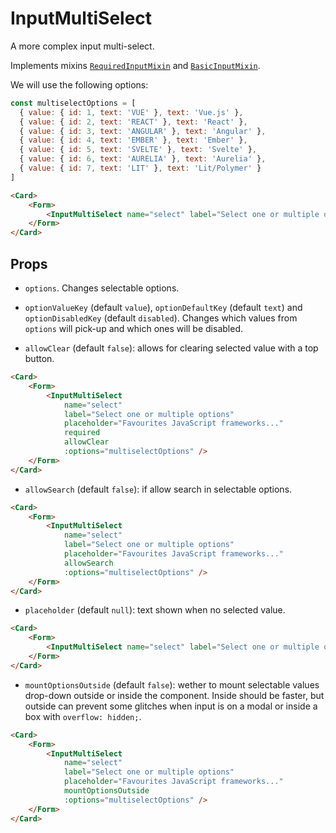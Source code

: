 <script setup>
import InputMultiSelect from '../../../lib/components/form/InputMultiSelect.vue'
import Form from '../../../lib/components/form/Form.vue'
import Card from '../../../lib/components/info/Card.vue'

const multiselectOptions = [
  { value: { id: 1, text: 'VUE' }, text: 'Vue.js' },
  { value: { id: 2, text: 'REACT' }, text: 'React' },
  { value: { id: 3, text: 'ANGULAR' }, text: 'Angular' },
  { value: { id: 4, text: 'EMBER' }, text: 'Ember' },
  { value: { id: 5, text: 'SVELTE' }, text: 'Svelte' },
  { value: { id: 6, text: 'AURELIA' }, text: 'Aurelia' },
  { value: { id: 7, text: 'LIT' }, text: 'Lit/Polymer' }
]
</script>

<style>
.vp-doc .input-select__list {
    padding-left: 0 !important;
    margin: 0 !important;
}

.vp-doc .input-select__error-message {
    height: auto !important;
    line-height: 1.2 !important;
    margin: 0 !important;
}
</style>

# InputMultiSelect

A more complex input multi-select.

Implements mixins [`RequiredInputMixin`](/components/form/required-input-mixin) and [`BasicInputMixin`](/components/form/basic-input-mixin).

We will use the following options:

```js
const multiselectOptions = [
  { value: { id: 1, text: 'VUE' }, text: 'Vue.js' },
  { value: { id: 2, text: 'REACT' }, text: 'React' },
  { value: { id: 3, text: 'ANGULAR' }, text: 'Angular' },
  { value: { id: 4, text: 'EMBER' }, text: 'Ember' },
  { value: { id: 5, text: 'SVELTE' }, text: 'Svelte' },
  { value: { id: 6, text: 'AURELIA' }, text: 'Aurelia' },
  { value: { id: 7, text: 'LIT' }, text: 'Lit/Polymer' }
]
```

<Card>
    <Form>
        <InputMultiSelect name="select" label="Select one or multiple options" placeholder="Favourites JavaScript frameworks..." required :options="multiselectOptions" />
    </Form>
</Card>

```html
<Card>
    <Form>
        <InputMultiSelect name="select" label="Select one or multiple options" placeholder="Favourites JavaScript frameworks..." required :options="multiselectOptions" />
    </Form>
</Card>
```

<div class="mb-xs-8" />

## Props

- `options`. Changes selectable options.

<div class="mb-xs-8" />

- `optionValueKey` (default `value`), `optionDefaultKey` (default `text`) and `optionDisabledKey` (default `disabled`). Changes which values from `options` will pick-up and which ones will be disabled.

<div class="mb-xs-8" />

- `allowClear` (default `false`): allows for clearing selected value with a top button.

<div class="mb-xs-4" />

<Card>
    <Form>
        <InputMultiSelect
            name="select"
            label="Select one or multiple options"
            placeholder="Favourites JavaScript frameworks..."
            required
            allowClear
            :options="multiselectOptions" />
    </Form>
</Card>

```html
<Card>
    <Form>
        <InputMultiSelect
            name="select"
            label="Select one or multiple options"
            placeholder="Favourites JavaScript frameworks..."
            required
            allowClear
            :options="multiselectOptions" />
    </Form>
</Card>
```

<div class="mb-xs-8" />

- `allowSearch` (default `false`): if allow search in selectable options.

<div class="mb-xs-4" />

<Card>
    <Form>
        <InputMultiSelect
            name="select"
            label="Select one or multiple options"
            placeholder="Favourites JavaScript frameworks..."
            allowSearch
            :options="multiselectOptions" />
    </Form>
</Card>

```html
<Card>
    <Form>
        <InputMultiSelect
            name="select"
            label="Select one or multiple options"
            placeholder="Favourites JavaScript frameworks..."
            allowSearch
            :options="multiselectOptions" />
    </Form>
</Card>
```

<div class="mb-xs-8" />

- `placeholder` (default `null`): text shown when no selected value.

<Card>
    <Form>
        <InputMultiSelect name="select" label="Select one or multiple options" placeholder="Select your favourites JavaScript frameworks..." required :options="multiselectOptions" />
    </Form>
</Card>

```html
<Card>
    <Form>
        <InputMultiSelect name="select" label="Select one or multiple options" placeholder="Select your favourites JavaScript frameworks..." required :options="multiselectOptions" />
    </Form>
</Card>
```

<div class="mb-xs-8" />

- `mountOptionsOutside` (default `false`): wether to mount selectable values drop-down outside or inside the component. Inside should be faster, but outside can prevent some glitches when input is on a modal or inside a box with `overflow: hidden;`.

<div class="mb-xs-4" />

<Card>
    <Form>
        <InputMultiSelect
            name="select"
            label="Select one or multiple options"
            placeholder="Favourites JavaScript frameworks..."
            mountOptionsOutside
            :options="multiselectOptions" />
    </Form>
</Card>

```html
<Card>
    <Form>
        <InputMultiSelect
            name="select"
            label="Select one or multiple options"
            placeholder="Favourites JavaScript frameworks..."
            mountOptionsOutside
            :options="multiselectOptions" />
    </Form>
</Card>
```

<div class="mb-xs-8" />